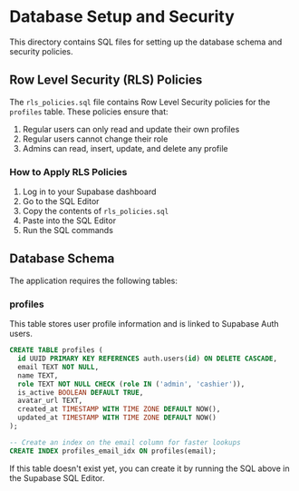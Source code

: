 # Database Setup and Security

This directory contains SQL files for setting up the database schema and security policies.

## Row Level Security (RLS) Policies

The `rls_policies.sql` file contains Row Level Security policies for the `profiles` table. These policies ensure that:

1. Regular users can only read and update their own profiles
2. Regular users cannot change their role
3. Admins can read, insert, update, and delete any profile

### How to Apply RLS Policies

1. Log in to your Supabase dashboard
2. Go to the SQL Editor
3. Copy the contents of `rls_policies.sql`
4. Paste into the SQL Editor
5. Run the SQL commands

## Database Schema

The application requires the following tables:

### profiles

This table stores user profile information and is linked to Supabase Auth users.

```sql
CREATE TABLE profiles (
  id UUID PRIMARY KEY REFERENCES auth.users(id) ON DELETE CASCADE,
  email TEXT NOT NULL,
  name TEXT,
  role TEXT NOT NULL CHECK (role IN ('admin', 'cashier')),
  is_active BOOLEAN DEFAULT TRUE,
  avatar_url TEXT,
  created_at TIMESTAMP WITH TIME ZONE DEFAULT NOW(),
  updated_at TIMESTAMP WITH TIME ZONE DEFAULT NOW()
);

-- Create an index on the email column for faster lookups
CREATE INDEX profiles_email_idx ON profiles(email);
```

If this table doesn't exist yet, you can create it by running the SQL above in the Supabase SQL Editor.
